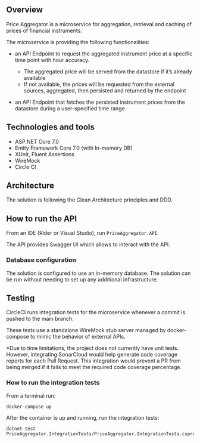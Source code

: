 ## Overview
Price Aggregator is a microservice for aggregation, retrieval and caching of prices of financial
instruments.

The microservice is providing the following functionalities:
- an API Endpoint to request the aggregated instrument price at a specific time point
with hour accuracy.
  - The aggregated price will be served from the datastore if it’s already available
  - If not available, the prices will be requested from the external sources,
  aggregated, then persisted and returned by the endpoint
  

- an API Endpoint that fetches the persisted instrument prices from the datastore
  during a user-specified time range

## Technologies and tools 
- ASP.NET Core 7.0
- Entity Framework Core 7.0 (with In-memory DB)
- XUnit, Fluent Assertions
- WireMock
- Circle CI

## Architecture
The solution is following the Clean Architecture principles and DDD.

## How to run the API
From an IDE (Rider or Visual Studio), run `PriceAggregator.API`.

The API provides Swagger UI which allows to interact with the API.

### Database configuration
The solution is configured to use an in-memory database. The solution can be run without needing 
to set up any additional infrastructure.

## Testing
CircleCI runs integration tests for the microservice whenever a commit is pushed to the 
main branch. 

These tests use a standalone WireMock stub server managed by docker-compose to mimic the behavior of external APIs.


*Due to time limitations, the project does not currently have unit tests. 
However, integrating SonarCloud would help generate code coverage reports for each Pull Request. This integration would prevent a PR from being merged if it fails to meet the required code coverage percentage.

### How to run the integration tests
From a terminal run:

```
docker-compose up
```
After the container is up and running, run the integration tests:
```
dotnet test PriceAggregator.IntegrationTests/PriceAggregator.IntegrationTests.csproj
```
